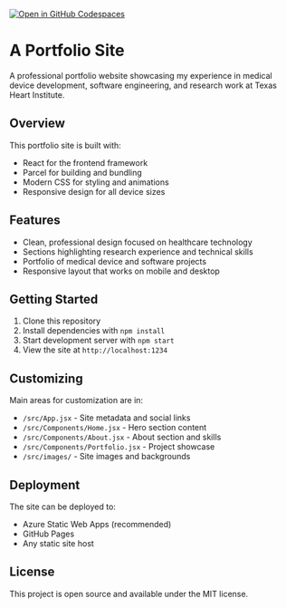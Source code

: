 [![Open in GitHub Codespaces](https://github.com/codespaces/badge.svg)](https://github.com/codespaces/new?hide_repo_select=true&ref=main&repo=526682619)

# A Portfolio Site

A professional portfolio website showcasing my experience in medical device development, software engineering, and research work at Texas Heart Institute.

## Overview

This portfolio site is built with:
- React for the frontend framework
- Parcel for building and bundling
- Modern CSS for styling and animations
- Responsive design for all device sizes

## Features

- Clean, professional design focused on healthcare technology
- Sections highlighting research experience and technical skills
- Portfolio of medical device and software projects
- Responsive layout that works on mobile and desktop

## Getting Started

1. Clone this repository
2. Install dependencies with `npm install`
3. Start development server with `npm start`
4. View the site at `http://localhost:1234`

## Customizing

Main areas for customization are in:
- `/src/App.jsx` - Site metadata and social links
- `/src/Components/Home.jsx` - Hero section content
- `/src/Components/About.jsx` - About section and skills
- `/src/Components/Portfolio.jsx` - Project showcase
- `/src/images/` - Site images and backgrounds

## Deployment

The site can be deployed to:
- Azure Static Web Apps (recommended)
- GitHub Pages
- Any static site host

## License

This project is open source and available under the MIT license.

